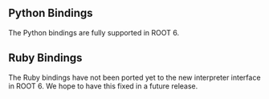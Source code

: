 ## Python Bindings

The Python bindings are fully supported in ROOT 6.

## Ruby Bindings

The Ruby bindings have not been ported yet to the new interpreter interface in ROOT 6. We hope to have this fixed in a future release.

